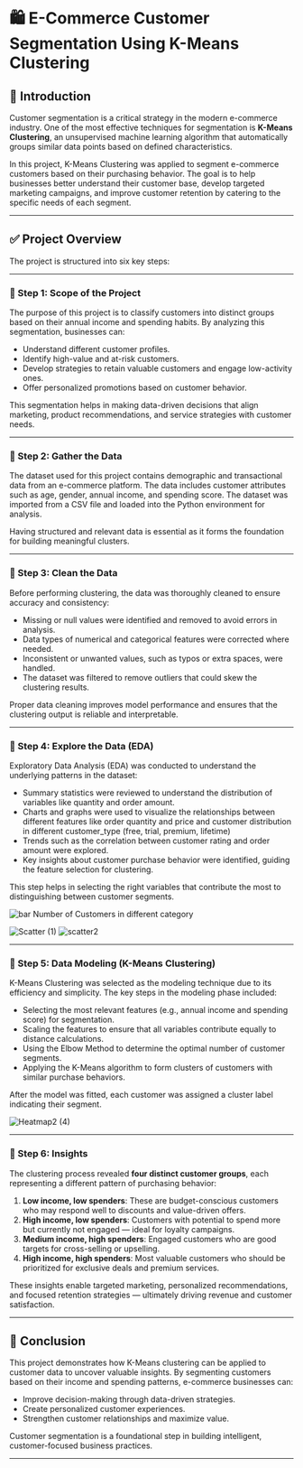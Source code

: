 
# 🛍️ E-Commerce Customer Segmentation Using K-Means Clustering

## 📘 Introduction

Customer segmentation is a critical strategy in the modern e-commerce industry. One of the most effective techniques for segmentation is **K-Means Clustering**, an unsupervised machine learning algorithm that automatically groups similar data points based on defined characteristics.

In this project, K-Means Clustering was applied to segment e-commerce customers based on their purchasing behavior. The goal is to help businesses better understand their customer base, develop targeted marketing campaigns, and improve customer retention by catering to the specific needs of each segment.

---

## ✅ Project Overview

The project is structured into six key steps:

---

### 🔹 Step 1: Scope of the Project

The purpose of this project is to classify customers into distinct groups based on their annual income and spending habits. By analyzing this segmentation, businesses can:

- Understand different customer profiles.
- Identify high-value and at-risk customers.
- Develop strategies to retain valuable customers and engage low-activity ones.
- Offer personalized promotions based on customer behavior.

This segmentation helps in making data-driven decisions that align marketing, product recommendations, and service strategies with customer needs.

---

### 🔹 Step 2: Gather the Data

The dataset used for this project contains demographic and transactional data from an e-commerce platform. The data includes customer attributes such as age, gender, annual income, and spending score. The dataset was imported from a CSV file and loaded into the Python environment for analysis.

Having structured and relevant data is essential as it forms the foundation for building meaningful clusters.

---

### 🔹 Step 3: Clean the Data

Before performing clustering, the data was thoroughly cleaned to ensure accuracy and consistency:

- Missing or null values were identified and removed to avoid errors in analysis.
- Data types of numerical and categorical features were corrected where needed.
- Inconsistent or unwanted values, such as typos or extra spaces, were handled.
- The dataset was filtered to remove outliers that could skew the clustering results.

Proper data cleaning improves model performance and ensures that the clustering output is reliable and interpretable.

---

### 🔹 Step 4: Explore the Data (EDA)

Exploratory Data Analysis (EDA) was conducted to understand the underlying patterns in the dataset:

- Summary statistics were reviewed to understand the distribution of variables like quantity and order amount.
- Charts and graphs were used to visualize the relationships between different features like order quantity and price and
  customer distribution in different customer_type (free, trial, premium, lifetime)
- Trends such as the correlation between customer rating and order amount were explored.
- Key insights about customer  purchase behavior were identified, guiding the feature selection for clustering.

This step helps in selecting the right variables that contribute the most to distinguishing between customer segments.

![bar](https://github.com/user-attachments/assets/1703d411-d963-4d2d-a816-f28881ca8956) Number of Customers in different category

![Scatter (1)](https://github.com/user-attachments/assets/ca06373a-4aaa-41c2-a5ed-89dd6dfefc67)  ![scatter2](https://github.com/user-attachments/assets/89825254-4270-43f1-a907-52fef8e8a7e7)




---

### 🔹 Step 5: Data Modeling (K-Means Clustering)

K-Means Clustering was selected as the modeling technique due to its efficiency and simplicity. The key steps in the modeling phase included:

- Selecting the most relevant features (e.g., annual income and spending score) for segmentation.
- Scaling the features to ensure that all variables contribute equally to distance calculations.
- Using the Elbow Method to determine the optimal number of customer segments.
- Applying the K-Means algorithm to form clusters of customers with similar purchase behaviors.

After the model was fitted, each customer was assigned a cluster label indicating their segment.


![Heatmap2 (4)](https://github.com/user-attachments/assets/b3286096-803f-4c6e-baa9-803174518817)

---

### 🔹 Step 6: Insights

The clustering process revealed **four distinct customer groups**, each representing a different pattern of purchasing behavior:

1. **Low income, low spenders**: These are budget-conscious customers who may respond well to discounts and value-driven offers.
2. **High income, low spenders**: Customers with potential to spend more but currently not engaged — ideal for loyalty campaigns.
3. **Medium income, high spenders**: Engaged customers who are good targets for cross-selling or upselling.
4. **High income, high spenders**: Most valuable customers who should be prioritized for exclusive deals and premium services.

These insights enable targeted marketing, personalized recommendations, and focused retention strategies — ultimately driving revenue and customer satisfaction.

---

## 📌 Conclusion

This project demonstrates how K-Means clustering can be applied to customer data to uncover valuable insights. By segmenting customers based on their income and spending patterns, e-commerce businesses can:

- Improve decision-making through data-driven strategies.
- Create personalized customer experiences.
- Strengthen customer relationships and maximize value.

Customer segmentation is a foundational step in building intelligent, customer-focused business practices.

---

